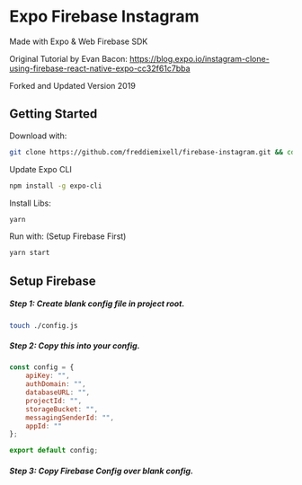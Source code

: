 # Expo Firebase Instagram

Made with Expo & Web Firebase SDK

Original Tutorial by Evan Bacon: https://blog.expo.io/instagram-clone-using-firebase-react-native-expo-cc32f61c7bba

Forked and Updated Version 2019

## Getting Started

Download with: 

```sh 
git clone https://github.com/freddiemixell/firebase-instagram.git && cd firebase-instagram
```

Update Expo CLI

```sh
npm install -g expo-cli
```

Install Libs:

```sh 
yarn
```

Run with: (Setup Firebase First)

```sh 
yarn start
```

## Setup Firebase

##### Step 1: Create blank config file in project root.

```sh
touch ./config.js
```

##### Step 2: Copy this into your config.

```javascript
const config = {
    apiKey: "",
    authDomain: "",
    databaseURL: "",
    projectId: "",
    storageBucket: "",
    messagingSenderId: "",
    appId: ""
};

export default config;
```

##### Step 3: Copy Firebase Config over blank config.
